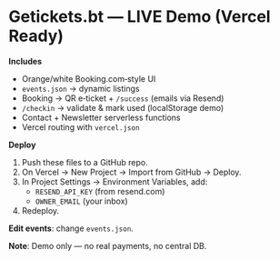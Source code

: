 
# Getickets.bt — LIVE Demo (Vercel Ready)

**Includes**
- Orange/white Booking.com‑style UI
- `events.json` → dynamic listings
- Booking → QR e‑ticket + `/success` (emails via Resend)
- `/checkin` → validate & mark used (localStorage demo)
- Contact + Newsletter serverless functions
- Vercel routing with `vercel.json`

**Deploy**
1) Push these files to a GitHub repo.  
2) On Vercel → New Project → Import from GitHub → Deploy.  
3) In Project Settings → Environment Variables, add:  
   - `RESEND_API_KEY` (from resend.com)  
   - `OWNER_EMAIL` (your inbox)  
4) Redeploy.

**Edit events**: change `events.json`.

**Note**: Demo only — no real payments, no central DB.
